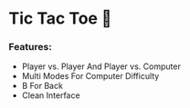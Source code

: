 # Tic Tac Toe 🧩
### Features:
- Player vs. Player And Player vs. Computer
- Multi Modes For Computer Difficulty
- B For Back
- Clean Interface
